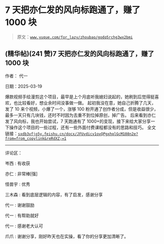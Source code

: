 # 7 天把亦仁发的风向标跑通了，赚了 1000 块

> 原文：[`www.yuque.com/for_lazy/zhoubao/godq5rchg3wx2bmi`](https://www.yuque.com/for_lazy/zhoubao/godq5rchg3wx2bmi)

## (精华帖)(241 赞)7 天把亦仁发的风向标跑通了，赚了 1000 块

作者： 代一

日期：2025-03-19

爆款视频手绘漫剪这个项目，最早是上个月底听我媳妇说起的，她刷到后觉得挺喜欢，也比较看好，想业余时间没事做一做。
起初我没在意，她自己折腾了几天，发了 10 来个视频，小爆了一个，涨够 100 粉开通了创作者分成，但是收益很少，最多一天只有几块钱，还时不时因为去重不到位掉原创，掉广告。
后来看到亦仁发了风向标，我也开始尝试，7 天跑通有了 1000+的变现，接下来给大家分享一下操作这个项目的一些过程，还有一些外面付费课程都没有的思路和技巧。
全文链接：[`sxdb3vfjo5y.feishu.cn/docx/JFUvdicv1ovQPgxhqlGcM108n2e?from=from_copylink&reRdXZ;=1`](https://sxdb3vfjo5y.feishu.cn/docx/JFUvdicv1ovQPgxhqlGcM108n2e?from=from_copylink&reRdXZ;=1)

* * *

评论区：

岑西 : 有收获

亦仁 : 非常棒[强]

怪兽宇 : 优秀

三木森 : 看到底层逻辑的内容，有了启发，感谢分享

代一 : 谢谢鼓励

代一 : 有帮助就好

代一 : 感谢老大认可

爪爪 : 谢谢分享，刚好昨天也在实操，看了你的分享更加清晰了。